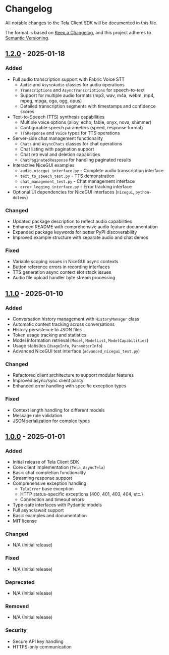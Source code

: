 # Changelog

All notable changes to the Tela Client SDK will be documented in this file.

The format is based on [Keep a Changelog](https://keepachangelog.com/en/1.1.0/),
and this project adheres to [Semantic Versioning](https://semver.org/spec/v2.0.0.html).

## [1.2.0] - 2025-01-18

### Added
- Full audio transcription support with Fabric Voice STT
  - `Audio` and `AsyncAudio` classes for audio operations
  - `Transcriptions` and `AsyncTranscriptions` for speech-to-text
  - Support for multiple audio formats (mp3, wav, m4a, webm, mp4, mpeg, mpga, oga, ogg, opus)
  - Detailed transcription segments with timestamps and confidence scores
- Text-to-Speech (TTS) synthesis capabilities
  - Multiple voice options (alloy, echo, fable, onyx, nova, shimmer)
  - Configurable speech parameters (speed, response format)
  - `TTSResponse` and `Voice` types for TTS operations
- Server-side chat management functionality
  - `Chats` and `AsyncChats` classes for chat operations
  - Chat listing with pagination support
  - Chat retrieval and deletion capabilities
  - `ChatPaginatedResponse` for handling paginated results
- Interactive NiceGUI examples
  - `audio_nicegui_interface.py` - Complete audio transcription interface
  - `text_to_speech_test.py` - TTS demonstration
  - `chat_management_test.py` - Chat management interface
  - `error_logging_interface.py` - Error tracking interface
- Optional UI dependencies for NiceGUI interfaces (`nicegui`, `python-dotenv`)

### Changed
- Updated package description to reflect audio capabilities
- Enhanced README with comprehensive audio feature documentation
- Expanded package keywords for better PyPI discoverability
- Improved example structure with separate audio and chat demos

### Fixed
- Variable scoping issues in NiceGUI async contexts
- Button reference errors in recording interfaces
- TTS generation async context slot stack issues
- Audio file upload handler byte stream processing

## [1.1.0] - 2025-01-10

### Added
- Conversation history management with `HistoryManager` class
- Automatic context tracking across conversations
- History persistence to JSON files
- Token usage tracking and statistics
- Model information retrieval (`Model`, `ModelList`, `ModelCapabilities`)
- Usage statistics (`UsageInfo`, `ParameterInfo`)
- Advanced NiceGUI test interface (`advanced_nicegui_test.py`)

### Changed
- Refactored client architecture to support modular features
- Improved async/sync client parity
- Enhanced error handling with specific exception types

### Fixed
- Context length handling for different models
- Message role validation
- JSON serialization for complex types

## [1.0.0] - 2025-01-01

### Added
- Initial release of Tela Client SDK
- Core client implementation (`Tela`, `AsyncTela`)
- Basic chat completion functionality
- Streaming response support
- Comprehensive exception handling
  - `TelaError` base exception
  - HTTP status-specific exceptions (400, 401, 403, 404, etc.)
  - Connection and timeout errors
- Type-safe interfaces with Pydantic models
- Full async/await support
- Basic examples and documentation
- MIT license

### Changed
- N/A (Initial release)

### Fixed
- N/A (Initial release)

### Deprecated
- N/A (Initial release)

### Removed
- N/A (Initial release)

### Security
- Secure API key handling
- HTTPS-only communication

[1.2.0]: https://github.com/Research-MAGIC/tela-client/compare/v1.1.0...v1.2.0
[1.1.0]: https://github.com/Research-MAGIC/tela-client/compare/v1.0.0...v1.1.0
[1.0.0]: https://github.com/Research-MAGIC/tela-client/releases/tag/v1.0.0